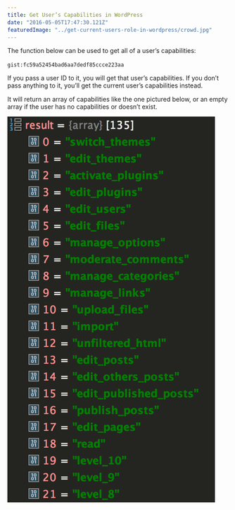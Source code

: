 ```yaml
---
title: Get User’s Capabilities in WordPress
date: "2016-05-05T17:47:30.121Z"
featuredImage: "../get-current-users-role-in-wordpress/crowd.jpg"
---
```


The function below can be used to get all  of a user’s capabilities:

`gist:fc59a52454bad6aa7dedf85ccce223aa`

If you pass a user ID to it, you will get that user’s capabilities. If you don’t pass anything to it, you’ll get the current user’s capabilities instead.

It will return an array of capabilities like the one pictured below, or an empty array if the user has no capabilities or doesn’t exist.

![Capabilities](./capabilities.png)
